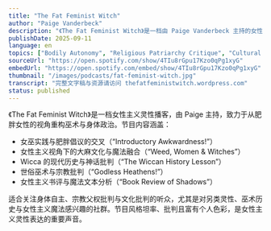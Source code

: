 ```yaml
---
title: "The Fat Feminist Witch"
author: "Paige Vanderbeck"
description: "《The Fat Feminist Witch》是一档由 Paige Vanderbeck 主持的女性主义灵性播客，以肥胖倡议、女巫实践与文化批判为核心，探索身体政治与现代巫术的交汇。节目风格幽默、坦率且富有批判性，内容涵盖巫术历史、女权主义魔法、宗教批判与大麻文化。Spotify 评分为 4.9（186 条评论），在另类女性主义与灵性播客圈中具有鲜明特色。"
publishDate: 2025-09-11
language: en
topics: ["Bodily Autonomy", "Religious Patriarchy Critique", "Cultural Critique"]
sourceUrl: "https://open.spotify.com/show/4TIu8rGpu17Kzo0qPg1xyG"
embedUrl: "https://open.spotify.com/embed/show/4TIu8rGpu17Kzo0qPg1xyG"
thumbnail: "/images/podcasts/fat-feminist-witch.jpg"
transcript: "完整文字稿与资源请访问 thefatfeministwitch.wordpress.com"
status: published
---
```


《The Fat Feminist Witch》是一档女性主义灵性播客，由 Paige 主持，致力于从肥胖女性的视角重构巫术与身体政治。节目内容涵盖：

- 女巫实践与肥胖倡议的交叉（“Introductory Awkwardness!”）
- 女性主义视角下的大麻文化与魔法融合（“Weed, Women & Witches”）
- Wicca 的现代历史与神话批判（“The Wiccan History Lesson”）
- 世俗巫术与宗教批判（“Godless Heathens!”）
- 女性主义书评与魔法文本分析（“Book Review of Shadows”）

适合关注身体自主、宗教父权批判与文化批判的听众，尤其是对另类灵性、巫术历史与女性主义魔法感兴趣的社群。节目风格坦率、批判且富有个人色彩，是女性主义灵性表达的重要声音。
